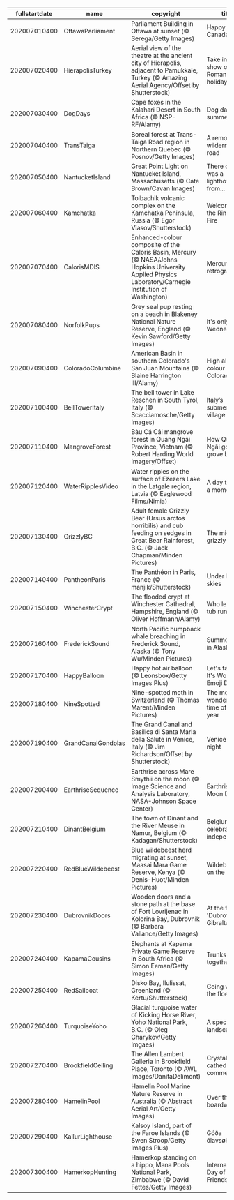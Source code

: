 |fullstartdate|name|copyright|title|image|
|--|--|--|--|--|
202007010400|OttawaParliament|Parliament Building in Ottawa at sunset (© Serega/Getty Images)|Happy Canada Day!|![](/en-CA/2020/07/202007010400OttawaParliament.jpg)|
202007020400|HierapolisTurkey|Aerial view of the theatre at the ancient city of Hierapolis, adjacent to Pamukkale, Turkey (© Amazing Aerial Agency/Offset by Shutterstock)|Take in a show on your Roman holiday|![](/en-CA/2020/07/202007020400HierapolisTurkey.jpg)|
202007030400|DogDays|Cape foxes in the Kalahari Desert in South Africa (© NSP-RF/Alamy)|Dog days of summer|![](/en-CA/2020/07/202007030400DogDays.jpg)|
202007040400|TransTaiga|Boreal forest at Trans-Taiga Road region in Northern Quebec (© Posnov/Getty Images)|A remote wilderness road|![](/en-CA/2020/07/202007040400TransTaiga.jpg)|
202007050400|NantucketIsland|Great Point Light on Nantucket Island, Massachusetts (© Cate Brown/Cavan Images)|There once was a lighthouse from...|![](/en-CA/2020/07/202007050400NantucketIsland.jpg)|
202007060400|Kamchatka|Tolbachik volcanic complex on the Kamchatka Peninsula, Russia (© Egor Vlasov/Shutterstock)|Welcome to the Ring of Fire|![](/en-CA/2020/07/202007060400Kamchatka.jpg)|
202007070400|CalorisMDIS|Enhanced-colour composite of the Caloris Basin, Mercury (© NASA/Johns Hopkins University Applied Physics Laboratory/Carnegie Institution of Washington)|Mercury in retrograde|![](/en-CA/2020/07/202007070400CalorisMDIS.jpg)|
202007080400|NorfolkPups|Grey seal pup resting on a beach in Blakeney National Nature Reserve, England (© Kevin Sawford/Getty Images)|It's only Wednesday|![](/en-CA/2020/07/202007080400NorfolkPups.jpg)|
202007090400|ColoradoColumbine|American Basin in southern Colorado's San Juan Mountains (© Blaine Harrington III/Alamy)|High alpine colour in Colorado|![](/en-CA/2020/07/202007090400ColoradoColumbine.jpg)|
202007100400|BellTowerItaly|The bell tower in Lake Reschen in South Tyrol, Italy (© Scacciamosche/Getty Images)|Italy’s submerged village|![](/en-CA/2020/07/202007100400BellTowerItaly.jpg)|
202007110400|MangroveForest|Bàu Cá Cái mangrove forest in Quảng Ngãi Province, Vietnam (© Robert Harding World Imagery/Offset)|How Quảng Ngãi got its grove back|![](/en-CA/2020/07/202007110400MangroveForest.jpg)|
202007120400|WaterRipplesVideo|Water ripples on the surface of Ežezers Lake in the Latgale region, Latvia (© Eaglewood Films/Nimia)|A day to take a moment|![](/en-CA/2020/07/202007120400WaterRipplesVideo.jpg)|
202007130400|GrizzlyBC|Adult female Grizzly Bear (Ursus arctos horribilis) and cub feeding on sedges in Great Bear Rainforest, B.C. (© Jack Chapman/Minden Pictures)|The mighty grizzly|![](/en-CA/2020/07/202007130400GrizzlyBC.jpg)|
202007140400|PantheonParis|The Panthéon in Paris, France (© manjik/Shutterstock)|Under Paris skies|![](/en-CA/2020/07/202007140400PantheonParis.jpg)|
202007150400|WinchesterCrypt|The flooded crypt at Winchester Cathedral, Hampshire, England (© Oliver Hoffmann/Alamy)|Who left the tub running?|![](/en-CA/2020/07/202007150400WinchesterCrypt.jpg)|
202007160400|FrederickSound|North Pacific humpback whale breaching in Frederick Sound, Alaska (© Tony Wu/Minden Pictures)|Summertime in Alaska|![](/en-CA/2020/07/202007160400FrederickSound.jpg)|
202007170400|HappyBalloon|Happy hot air balloon (© Leonsbox/Getty Images Plus)|Let's face it: It's World Emoji Day|![](/en-CA/2020/07/202007170400HappyBalloon.jpg)|
202007180400|NineSpotted|Nine-spotted moth in Switzerland (© Thomas Marent/Minden Pictures)|The moth wonderful time of the year|![](/en-CA/2020/07/202007180400NineSpotted.jpg)|
202007190400|GrandCanalGondolas|The Grand Canal and Basilica di Santa Maria della Salute in Venice, Italy (© Jim Richardson/Offset by Shutterstock)|Venice by night|![](/en-CA/2020/07/202007190400GrandCanalGondolas.jpg)|
202007200400|EarthriseSequence|Earthrise across Mare Smythii on the moon (© Image Science and Analysis Laboratory, NASA-Johnson Space Center)|Earthrise on Moon Day|![](/en-CA/2020/07/202007200400EarthriseSequence.jpg)|
202007210400|DinantBelgium|The town of Dinant and the River Meuse in Namur, Belgium (© Kadagan/Shutterstock)|Belgium celebrates its independence|![](/en-CA/2020/07/202007210400DinantBelgium.jpg)|
202007220400|RedBlueWildebeest|Blue wildebeest herd migrating at sunset, Maasai Mara Game Reserve, Kenya (© Denis-Huot/Minden Pictures)|Wildebeest on the move|![](/en-CA/2020/07/202007220400RedBlueWildebeest.jpg)|
202007230400|DubrovnikDoors|Wooden doors and a stone path at the base of Fort Lovrijenac in Kolorina Bay, Dubrovnik (© Barbara Vallance/Getty Images)|At the foot of 'Dubrovnik's Gibraltar'|![](/en-CA/2020/07/202007230400DubrovnikDoors.jpg)|
202007240400|KapamaCousins|Elephants at Kapama Private Game Reserve in South Africa (© Simon Eeman/Getty Images)|Trunks stick together|![](/en-CA/2020/07/202007240400KapamaCousins.jpg)|
202007250400|RedSailboat|Disko Bay, Ilulissat, Greenland (© Kertu/Shutterstock)|Going with the floe|![](/en-CA/2020/07/202007250400RedSailboat.jpg)|
202007260400|TurquoiseYoho|Glacial turquoise water of Kicking Horse River, Yoho National Park, B.C. (© Oleg Charykov/Getty Imgaes)|A spectacular landscape|![](/en-CA/2020/07/202007260400TurquoiseYoho.jpg)|
202007270400|BrookfieldCeiling|The Allen Lambert Galleria in Brookfield Place, Toronto (© AWL Images/DanitaDelimont)|Crystal cathedral of commerce|![](/en-CA/2020/07/202007270400BrookfieldCeiling.jpg)|
202007280400|HamelinPool|Hamelin Pool Marine Nature Reserve in Australia (© Abstract Aerial Art/Getty Images)|Over the boardwalk|![](/en-CA/2020/07/202007280400HamelinPool.jpg)|
202007290400|KallurLighthouse|Kalsoy Island, part of the Faroe Islands (© Swen Stroop/Getty Images Plus)|Góða ólavsøku!|![](/en-CA/2020/07/202007290400KallurLighthouse.jpg)|
202007300400|HamerkopHunting|Hamerkop standing on a hippo, Mana Pools National Park, Zimbabwe (© David Fettes/Getty Images)|International Day of Friendship|![](/en-CA/2020/07/202007300400HamerkopHunting.jpg)|
